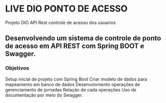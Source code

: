 #  LIVE DIO PONTO DE ACESSO
Projeto DIO API Rest  controle de acesso  dos usuarios

## Desenvolvendo  um sistema de controle de  ponto de acesso em API REST com Spring BOOT e Swagger.

### Objetivos
Setup inicial de projeto com Spring Boot
Criar modelo de dados para mapeamento em banco de dados
Desenvolvmento operações de gerenciamento de jornadas
Relação de cada operações
Uso de documentação por meio do Swagger.
